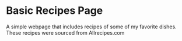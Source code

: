 # Basic Recipes Page

A simple webpage that includes recipes of some of my favorite dishes. These recipes were sourced from Allrecipes.com
